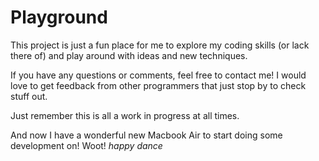 Playground
==========

This project is just a fun place for me to explore my coding skills (or lack there of) and play around with ideas and new techniques. 

If you have any questions or comments, feel free to contact me! I would love to get feedback from other programmers that just stop by to check stuff out. 

Just remember this is all a work in progress at all times. 

And now I have a wonderful new Macbook Air to start doing some development on! Woot! *happy dance*
